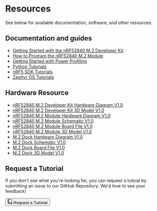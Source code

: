 # Resources

See below for available documentation, software, and other resources.

## Documentation and guides

* [Getting Started with the nRF52840 M.2 Developer Kit](getting-started.md)
* [How to Program the nRF52840 M.2 Module](programming.md)
* [Getting Started with Power Profiling](power-profiling.md)
* [Python Tutorials](python/index.md)
* [nRF5 SDK Tutorials](nrf5-sdk/index.md)
* [Zephyr OS Tutorials](zephyr/index.md)

## Hardware Resource

* [nRF52840 M.2 Developer Kit Hardware Diagram V1.0](../resources/nrf52840_m2_devkit_hw_diagram_v1_0.pdf)
* [nRF52840 M.2 Developer Kit 3D Model V1.0](../resources/nrf52840_m2_devkit_3d_model_v1_0.step)
* [nRF52840 M.2 Module Hardware Diagram V1.0](../../nrf52840-m2/resources/nrf52840_m2_module_hw_diagram_v1_0.pdf)
* [nRF52840 M.2 Module Schematic V1.0](../../nrf52840-m2/resources/nrf52840_m2_schematic_v1_0.pdf)
* [nRF52840 M.2 Module Board File V1.0](../../nrf52840-m2/resources/nrf52840_m2_board_file_v1_0.pdf)
* [nRF52840 M.2 Module 3D Model V1.0](../../nrf52840-m2/resources/nrf52840_m2_module_3d_model_v1_0.step)
* [M.2 Dock Hardware Diagram V1.0](../../m2-dock/resources/m2_dock_hw_diagram_v1_0.pdf)
* [M.2 Dock Schematic V1.0](../../m2-dock/resources/m2_dock_schematic_v1_0.pdf)
* [M.2 Dock Board File V1.0](../../m2-dock/resources/m2_dock_board_file_v1_0.pdf)
* [M.2 Dock 3D Model V1.0](../../m2-dock/resources/m2_dock_3d_model_v1_0.step)

## Request a Tutorial

If you don't see what you're looking for, you can request a tutoial by submitting an issue to our GitHub Repository. We'd love to see your feedback!

<a href="https://github.com/makerdiary/nrf52840-m2-devkit/issues/new?title=Tutorial%20Request:%20%3Ctitle%3E&body=Description%0A%0ATechnical%20Level%0Abeginner%20%7C%20intermediate%20%7C%20advanced%0A%0ALength%0Ashort%20(%3C%20250%20words)%20%7C%20medium%20(250-500%20words)%20%7C%20long%20(1000%20words+)%0A"><button class="md-tile md-tile--primary" style="width:auto;"><svg xmlns="http://www.w3.org/2000/svg" viewBox="0 0 14 16" width="14" height="16"><path fill-rule="evenodd" d="M12 8V1c0-.55-.45-1-1-1H1C.45 0 0 .45 0 1v12c0 .55.45 1 1 1h2v2l1.5-1.5L6 16v-4H3v1H1v-2h7v-1H2V1h9v7h1zM4 2H3v1h1V2zM3 4h1v1H3V4zm1 2H3v1h1V6zm0 3H3V8h1v1zm6 3H8v2h2v2h2v-2h2v-2h-2v-2h-2v2z"></path></svg> Request a Tutorial</button></a>
